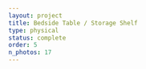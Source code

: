 ```yaml
---
layout: project
title: Bedside Table / Storage Shelf
type: physical
status: complete
order: 5
n_photos: 17
---
```

